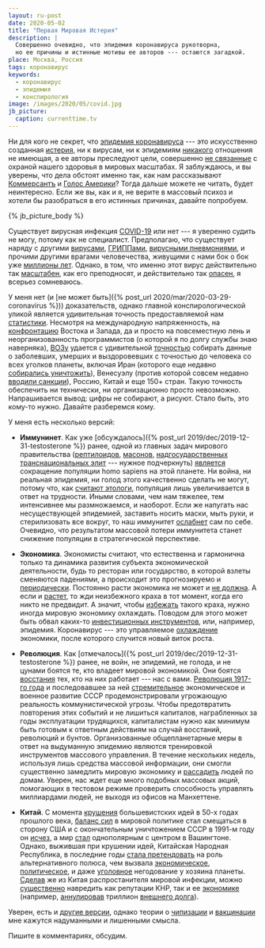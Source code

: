 ```yaml
---
layout: ru-post
date: 2020-05-02
title: "Первая Мировая Истерия"
description: |
  Совершенно очевидно, что эпидемия коронавируса рукотворна,
  но ее причины и истинные мотивы ее авторов --- остаются загадкой.
place: Москва, Россия
tags: коронавирус
keywords:
  - коронавирус
  - эпидемия
  - конспирология
image: /images/2020/05/covid.jpg
jb_picture:
  caption: currenttime.tv
---
```


Ни для кого не секрет, что
[эпидемия коронавируса](https://ru.wikipedia.org/wiki/%D0%9F%D0%B0%D0%BD%D0%B4%D0%B5%D0%BC%D0%B8%D1%8F_COVID-19)
--- это искусственно
созданная [истерия](https://hromadske.ua/ru/posts/isteriya-iz-za-malenkogo-grippa-prezident-brazilii-zayavil-chto-lyudyam-govoryat-nepravdu-ob-opasnostyah-koronavirusa),
ни к вирусам, ни к эпидемиям [никакого](https://www.klerk.ru/blogs/turov/496842/) отношения
не имеющая, а ее авторы преследуют цели, совершенно
[не связанные](https://www.youtube.com/watch?v=9xvfevwDe2Q) с
охраной нашего здоровья в мировых масштабах. Я заблуждаюсь, и вы уверены,
что дела обстоят именно так, как нам рассказывают
[Коммерсантъ](https://www.kommersant.ru/theme/3304)
и
[Голос Америки](https://www.golos-ameriki.ru/p/7298.html)?
Тогда дальше можете не читать, будет неинтересно. Если же вы,
как и я, не верите в массовый психоз и хотели бы разобраться в его
истинных причинах, давайте попробуем.

{% jb_picture_body %}

<!--more-->

Существует вирусная инфекция [COVID-19](https://ru.wikipedia.org/wiki/COVID-19)
или нет --- я уверенно судить не могу,
потому как не специалист. Предполагаю, что существует наряду с другими
[вирусами](https://ru.wikipedia.org/wiki/%D0%9C%D0%B5%D1%82%D0%B0%D0%BF%D0%BD%D0%B5%D0%B2%D0%BC%D0%BE%D0%B2%D0%B8%D1%80%D1%83%D1%81_%D1%87%D0%B5%D0%BB%D0%BE%D0%B2%D0%B5%D0%BA%D0%B0),
[ГРИППами](https://ru.wikipedia.org/wiki/%D0%93%D1%80%D0%B8%D0%BF%D0%BF),
[вирусными пневмониями](https://ru.wikipedia.org/wiki/%D0%92%D0%B8%D1%80%D1%83%D1%81%D0%BD%D0%B0%D1%8F_%D0%BF%D0%BD%D0%B5%D0%B2%D0%BC%D0%BE%D0%BD%D0%B8%D1%8F),
и прочими другими врагами человечества, живущими с нами бок о бок
уже [миллионы лет](https://ru.wikipedia.org/wiki/%D0%AD%D0%B2%D0%BE%D0%BB%D1%8E%D1%86%D0%B8%D1%8F_%D0%B2%D0%B8%D1%80%D1%83%D1%81%D0%BE%D0%B2).
Однако, в том, что именно этот вирус действительно так
[масштабен](https://www.bbc.com/russian/features-51362192), как его
преподносят, и действительно так
[опасен](https://ria.ru/20200319/1568742369.html), я всерьез сомневаюсь.

У меня нет (и [не может быть]({% post_url 2020/mar/2020-03-29-coronavirus %}))
доказательств, однако главной конспирологической
уликой является удивительная точность предоставляемой нам
[статистики](https://fakty.com.ua/ru/svit/20200502-karta-poshyrennya-koronavirusu-onlajn-statystyka/).
Несмотря на международную напряженность, на
[конфронтацию](https://ru.wikipedia.org/wiki/%D0%93%D1%80%D0%B0%D0%B6%D0%B4%D0%B0%D0%BD%D1%81%D0%BA%D0%B0%D1%8F_%D0%B2%D0%BE%D0%B9%D0%BD%D0%B0_%D0%B2_%D0%A1%D0%B8%D1%80%D0%B8%D0%B8)
Востока и Запада,
да и просто на повсеместную лень и неорганизованность программистов
(о которой я по долгу службы знаю наверняка),
[ВОЗу](https://www.who.int/ru) удается с удивительной
[точностью](https://www.rbc.ru/society/02/05/2020/5e2fe9459a79479d102bada6)
собирать данные о заболевших, умерших и выздоровевших с точностью
до человека со всех уголков планеты, включая Иран (которого еще недавно
[собирались уничтожить](https://www.pravda.com.ua/rus/news/2019/05/20/7215503/)),
Венесуэлу (против которой совсем недавно [вводили санкции](https://www.bbc.com/russian/news-47039100)),
Россию, Китай и еще 150+ стран.
Такую точность обеспечить ни технически, ни организационно
просто невозможно. Напрашивается вывод: цифры не собирают, а рисуют.
Стало быть, это кому-то нужно. Давайте разберемся кому.

У меня есть несколько версий:

  * **Иммунинет**.
    Как уже [обсуждалось]({% post_url 2019/dec/2019-12-31-testosterone %})
    ранее, одной из главных задач мирового правительства
    ([рептилоидов](https://ru.wikipedia.org/wiki/%D0%A0%D0%B5%D0%BF%D1%82%D0%B8%D0%BB%D0%BE%D0%B8%D0%B4%D1%8B),
    [масонов](https://ru.wikipedia.org/wiki/%D0%9C%D0%B0%D1%81%D0%BE%D0%BD%D1%81%D1%82%D0%B2%D0%BE),
    [надгосударственных транснациональных элит](https://cyberleninka.ru/article/n/transnatsionalnaya-elita-kontseptualizatsiya-ponyatiya/viewer)
    --- нужное подчеркнуть)
    [является](https://historiosophy.ru/sokrashhenie-chislennosti-naseleniya-zemli-cel-globalnoj-demograficheskoj-politiki/)
    сокращение популяции homo sapiens на этой планете. Ни война,
    ни реальная эпидемия, ни голод этого качественно сделать не могут,
    потому что, как [считают этологи](https://ru.wikipedia.org/wiki/%D0%9A%D1%8D%D0%BB%D1%85%D1%83%D0%BD,_%D0%94%D0%B6%D0%BE%D0%BD_%28%D1%8D%D1%82%D0%BE%D0%BB%D0%BE%D0%B3%29),
    популяция лишь увеличивается в ответ
    на трудности. Иными словами, чем нам тяжелее, тем интенсивнее мы
    размножаемся, и наоборот. Если же напугать нас несуществующей эпидемией,
    заставить носить маски, мыть руки, и стерилизовать все вокруг, то
    наш иммунитет [ослабнет](https://golos.ua/i/747090) сам по себе. Очевидно, что результатом
    массовой потери иммунитета станет снижение популяции в стратегической
    перспективе.

  * **Экономика**.
    Экономисты считают, что естественна и гармонична только та динамика развития
    субъекта экономической деятельности, будь то ресторан или государство,
    в которой взлеты сменяются падениями, а происходит это
    прогнозируемо и [периодически](https://ru.wikipedia.org/wiki/%D0%AD%D0%BA%D0%BE%D0%BD%D0%BE%D0%BC%D0%B8%D1%87%D0%B5%D1%81%D0%BA%D0%B8%D0%B5_%D1%86%D0%B8%D0%BA%D0%BB%D1%8B).
    Постоянно расти экономика не может и [не должна](https://theoryandpractice.ru/posts/17485-ne-rabotat-i-ne-pokupat-kak-spasti-planetu-zamedliv-ekonomicheskiy-rost).
    А если и [растет](http://www.ng.ru/economics/2018-12-20/4_7470_peregrev.html),
    то жди неизбежного краха в тот момент, когда его никто
    не предвидит. А значит, чтобы
    [избежать](https://www.seb.ee/ru/forum/ekonomicheskaya-sreda/silnyy-ekonomicheskiy-rost-eto-horosho-no-stoit-zadumatsya-i-o)
    такого краха, нужно иногда мировую
    экономику охлаждать. Поводом для этого может быть обвал
    каких-то [инвестиционных инструментов](https://ru.wikipedia.org/wiki/%D0%A4%D0%B8%D0%BD%D0%B0%D0%BD%D1%81%D0%BE%D0%B2%D1%8B%D0%B9_%D0%BA%D1%80%D0%B8%D0%B7%D0%B8%D1%81_2007%E2%80%942008_%D0%B3%D0%BE%D0%B4%D0%BE%D0%B2),
    или, например, эпидемия.
    Коронавирус --- это управляемое [охлаждение](https://www.newsru.com/finance/15apr2020/economicusa.html)
    экономики, после которого случится новый виток роста.

  * **Революция**.
    Как [отмечалось]({% post_url 2019/dec/2019-12-31-testosterone %}) ранее, не войн,
    не эпидемий, не голода, и не цунами боятся те, кто владеет мировой
    экономикой. Они боятся
    [восстания](https://ru.wikipedia.org/wiki/%D0%9A%D0%BB%D0%B0%D1%81%D1%81%D0%BE%D0%B2%D0%B0%D1%8F_%D0%B1%D0%BE%D1%80%D1%8C%D0%B1%D0%B0)
    тех, кто на них работает --- нас с вами.
    [Революция 1917-го года](https://ru.wikipedia.org/wiki/%D0%A0%D0%B5%D0%B2%D0%BE%D0%BB%D1%8E%D1%86%D0%B8%D1%8F_1917_%D0%B3%D0%BE%D0%B4%D0%B0_%D0%B2_%D0%A0%D0%BE%D1%81%D1%81%D0%B8%D0%B8)
    и последовавшее за ней
    [стремительное](https://histrf.ru/biblioteka/b/etapy-razvitiia-sovietskogho-soiuza) экономическое
    и военное развитие СССР продемонстрировали угрожающую реальность коммунистической угрозы.
    Чтобы предотвратить повторения этих событий и не лишиться капиталов,
    награбленных за годы эксплуатации трудящихся, капиталистам нужно как
    минимум быть готовым к ответным действиям на случай восстаний, революций
    и бунтов. Организованные общепланетарные меры
    в ответ на выдуманную эпидемию являются тренировкой инструментов массового
    управления. В течение нескольких недель, используя лишь средства массовой
    информации, они смогли существенно замедлить мировую экономику и
    [рассадить](https://meduza.io/short/2020/03/30/lyudey-po-vsemu-miru-prizyvayut-ostavatsya-doma-skolko-chelovek-nahodyatsya-v-izolyatsii)
    людей по домам. Уверен, нас ждет еще много подобных массовых акций, помогающих
    в тестовом режиме проверить способность управлять миллиардами людей,
    не выходя из офисов на Манхеттене.

  * **Китай**.
    С момента [крушения](https://republic.ru/posts/89793)
    большевистских идей в 50-х годах прошлого века,
    [баланс сил](https://ru.wikipedia.org/wiki/%D0%91%D0%B0%D0%BB%D0%B0%D0%BD%D1%81_%D1%81%D0%B8%D0%BB_%28%D0%B3%D0%B5%D0%BE%D0%BF%D0%BE%D0%BB%D0%B8%D1%82%D0%B8%D0%BA%D0%B0%29)
    в мировой политике стал смещаться в сторону США и с окончательным
    уничтожением СССР в 1991-м году он [исчез](https://ru.wikipedia.org/wiki/%D0%A0%D0%B0%D1%81%D0%BF%D0%B0%D0%B4_%D0%A1%D0%A1%D0%A1%D0%A0),
    а мир [стал](https://www.n-kurs.ru/spravka/1011/) однополярным с центром
    в Вашингтоне. Однако, выжившая при крушении идей, Китайская Народная Республика,
    в последние годы [стала претендовать](https://tass.ru/politika/7380485)
    на роль альтернативного полюса, чем
    вызвала
    [экономическое](https://www.pravda.com.ua/rus/news/2020/02/26/7241690/),
    [политическое](https://www.dw.com/ru/%D0%BA%D0%B8%D1%82%D0%B0%D0%B9-%D0%B2%D0%B2%D0%BE%D0%B4%D0%B8%D1%82-%D1%81%D0%B0%D0%BD%D0%BA%D1%86%D0%B8%D0%B8-%D0%BF%D1%80%D0%BE%D1%82%D0%B8%D0%B2-%D1%81%D1%88%D0%B0-%D0%B8%D0%B7-%D0%B7%D0%B0-%D0%B3%D0%BE%D0%BD%D0%BA%D0%BE%D0%BD%D0%B3%D0%B0/a-51496715),
    и даже
    [уголовное](https://www.bbc.com/ukrainian/news-russian-46465492) негодование у хозяина
    планеты. [Сделав](https://www.golos-ameriki.ru/a/trump-warns-china-coronavirus-outbreak-possible-consequences/5378798.html)
    же из Китая распростанителя мировой инфекции, можно
    [существенно](https://korrespondent.net/world/4223863-ssha-hotoviat-protyv-kytaia-sanktsyy-za-COVID-19-smy)
    навредить как репутации КНР, так и ее
    [экономике](https://www.newsru.com/finance/17apr2020/china_vvp.html)
    (например, [аннулировав](https://strana.ua/news/260685-koronavirus-v-mire-v-ssha-vystavili-isk-kitaju-na-1-2-trilliona-dollarov.html) триллион
    [внешнего долга](https://ru.wikipedia.org/wiki/%D0%93%D0%BE%D1%81%D1%83%D0%B4%D0%B0%D1%80%D1%81%D1%82%D0%B2%D0%B5%D0%BD%D0%BD%D1%8B%D0%B9_%D0%B4%D0%BE%D0%BB%D0%B3_%D0%A1%D0%A8%D0%90)).

Уверен, есть и [другие версии](https://vesti.ua/mir/kokain-i-satanisty-demokraty-pochemu-koronavirus-schitayut-teoriej-zagovora),
однако теории о
[чипизации](https://www.ntv.ru/novosti/2325643/) и
[вакцинации](https://lenta.ru/columns/2010/03/18/vaccine/)
мне кажутся надуманными и лишенными смысла.

Пишите в комментариях, обсудим.

